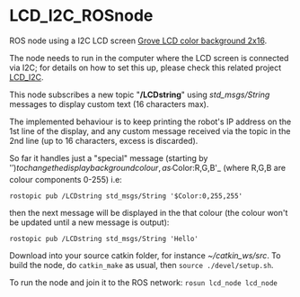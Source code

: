# LCD_I2C_ROSnode
ROS node using a I2C LCD screen [Grove LCD color background 2x16](https://www.seeedstudio.com/Grove-LCD-RGB-Backlight.html). 

The node needs to run in the computer where the LCD screen is connected via I2C; for details on how to set this up, please check this related project [LCD_I2C](https://github.com/mmata-gcu/LCD_I2C).

This node subscribes a new topic "**/LCDstring**" using _std_msgs/String_ messages to display custom text (16 characters max).

The implemented behaviour is to keep printing the robot's IP address on the 1st line of the display, and any custom message received via the topic in the 2nd line (up to 16 characters, excess is discarded).

So far it handles just a "special" message (starting by '$') to change the display background colour, as _'$Color:R,G,B'_ (where R,G,B are colour components 0-255) i.e:

`rostopic pub /LCDstring std_msgs/String '$Color:0,255,255'`

then the next message will be displayed in the that colour (the colour won't be updated until a new message is output):

`rostopic pub /LCDstring std_msgs/String 'Hello'`

Download into your source catkin folder, for instance _~/catkin_ws/src_. To build the node, do `catkin_make` as usual, then `source ./devel/setup.sh`. 

To run the node and join it to the ROS network: `rosun lcd_node lcd_node`
